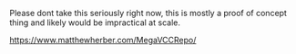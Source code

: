 Please dont take this seriously right now, this is mostly a proof of concept thing and likely would be impractical at scale.

https://www.matthewherber.com/MegaVCCRepo/
